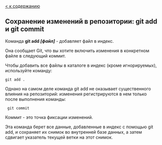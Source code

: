 [< к содержанию](./readme.md)

## Сохранение изменений в репозитории: git add и git commit

Команда **git add *[файл]*** - добавляет файл в индекс.

Она сообщает Git, что вы хотите включить изменения в конкретном файле в следующий коммит. 

Чтобы добавить все файлы в каталоге в индекс (кроме игнорируемых), используйте команду:

```bash=
git add .
```
Однако на самом деле команда git add не оказывает существенного влияния на репозиторий: изменения регистрируются в нем только после выполнения команды:

```bash=
 git commit 
 ```

Коммит - это точка фиксации изменений.

Эта команда берет все данные, добавленные в индекс с помощью git add, и сохраняет их снимок во внутренней базе данных, а затем сдвигает указатель текущей ветки на этот снимок.

 